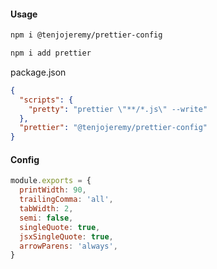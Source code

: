 #### Usage 

```sh
npm i @tenjojeremy/prettier-config
```

```sh
npm i add prettier
```

package.json
```json
{
  "scripts": {
    "pretty": "prettier \"**/*.js\" --write"
  },
  "prettier": "@tenjojeremy/prettier-config"
}
```

#### Config 
```js
module.exports = {
  printWidth: 90,
  trailingComma: 'all',
  tabWidth: 2, 
  semi: false,
  singleQuote: true,
  jsxSingleQuote: true,
  arrowParens: 'always',
}
```
